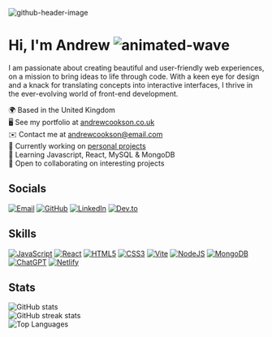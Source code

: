 ![github-header-image](https://github.com/andyc90/andyc90/assets/127922140/590ef261-b848-4c9b-a981-3ff9408bf0e5)

# Hi, I'm Andrew ![animated-wave](https://github.com/andyc90/andyc90/assets/127922140/9fdb21c9-a4b4-4a07-afaf-de18cce882ae)


I am passionate about creating beautiful and user-friendly web experiences, on a mission to bring ideas to life through code. With a keen eye for design and a knack for translating concepts into interactive interfaces, I thrive in the ever-evolving world of front-end development.

🌍 Based in the United Kingdom  
🖥️ See my portfolio at [andrewcookson.co.uk](http://andrewcookson.co.uk)  
✉️ Contact me at [andrewcookson@email.com](mailto:andrewcookson@email.com)  
🚀 Currently working on [personal projects](http://github.com/andyc90?tab=projects)  
🧠 Learning Javascript, React, MySQL & MongoDB  
🤝 Open to collaborating on interesting projects

## Socials

[![Email](https://img.shields.io/badge/-Email-21262D?style=for-the-badge&logo=gmail&logoColor=EA4335)](mailto:andrewcookson@email.com) [![GitHub](https://img.shields.io/badge/-GitHub-21262D?style=for-the-badge&logo=github&logoColor=ffffff)](https://www.github.com/andyc90) [![LinkedIn](https://img.shields.io/badge/-LinkedIn-21262D?style=for-the-badge&logo=linkedin&logoColor=0B66C2)](https://www.linkedin.com/in/andrewcookson1990) [![Dev.to](https://img.shields.io/badge/-Dev.to-21262D?style=for-the-badge&logo=dev.to&logoColor=0A0A0A)](https://dev.to/andyc90)

## Skills

[![JavaScript](https://img.shields.io/badge/-JavaScript-21262D?style=for-the-badge&logo=javascript&logoColor=F7DF1E)](https://developer.mozilla.org/en-US/docs/Web/JavaScript) [![React](https://img.shields.io/badge/-React-21262D?style=for-the-badge&logo=react&logoColor=61DAFB)](https://reactjs.org/docs/getting-started) [![HTML5](https://img.shields.io/badge/-HTML5-21262D?style=for-the-badge&logo=html5&logoColor=E34F26)](https://developer.mozilla.org/en-US/docs/Web/HTML) [![CSS3](https://img.shields.io/badge/-CSS3-21262D?style=for-the-badge&logo=css3&logoColor=1572B6)](https://developer.mozilla.org/en-US/docs/Web/CSS) [![Vite](https://img.shields.io/badge/-Vite-21262D?style=for-the-badge&logo=vite&logoColor=646CFF)](https://vitejs.dev/guide) [![NodeJS](https://img.shields.io/badge/-Node.js-21262D?style=for-the-badge&logo=node.js&logoColor=339933)](https://nodejs.org/en/docs) [![MongoDB](https://img.shields.io/badge/-MongoDB-21262D?style=for-the-badge&logo=mongodb&logoColor=47A248)](https://docs.mongodb.com/) [![ChatGPT](https://img.shields.io/badge/-ChatGPT-21262D?style=for-the-badge&logo=openai&logoColor=0082C4)](https://www.openai.com/gpt) [![Netlify](https://img.shields.io/badge/-Netlify-21262D?style=for-the-badge&logo=netlify&logoColor=00C7B7)](https://docs.netlify.com/)

## Stats

![GitHub stats](https://github-readme-stats.vercel.app/api?username=andyc90&show_icons=true&count_private=true&title_color=ffffff&text_color=ffffff&icon_color=ffffff&bg_color=21262D&hide_border=true&show_icons=true&border_radius=0)  
![GitHub streak stats](https://github-readme-streak-stats.herokuapp.com/?user=andyc90&stroke=ffffff&background=21262D&ring=ffffff&fire=ffffff&currStreakNum=ffffff&currStreakLabel=ffffff&sideNums=ffffff&sideLabels=ffffff&dates=ffffff&hide_border=true&border_radius=0)  
![Top Languages](https://github-readme-stats.vercel.app/api/top-langs/?username=andyc90&langs_count=10&title_color=ffffff&text_color=ffffff&icon_color=ffffff&bg_color=21262D&hide_border=true&border_radius=0)
